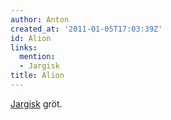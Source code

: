 ```yaml
---
author: Anton
created_at: '2011-01-05T17:03:39Z'
id: Alion
links:
  mention:
  - Jargisk
title: Alion
---
```


[Jargisk] gröt.

  [Jargisk]: Jargisk
